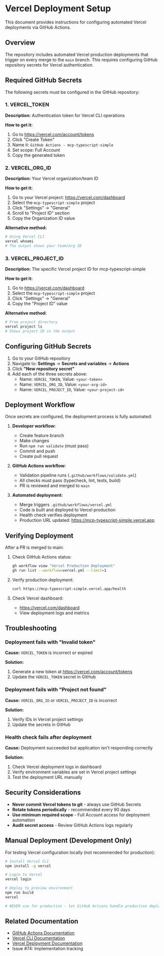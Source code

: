# Vercel Deployment Setup

This document provides instructions for configuring automated Vercel deployments via GitHub Actions.

## Overview

The repository includes automated Vercel production deployments that trigger on every merge to the `main` branch. This requires configuring GitHub repository secrets for Vercel authentication.

## Required GitHub Secrets

The following secrets must be configured in the GitHub repository:

### 1. VERCEL_TOKEN

**Description:** Authentication token for Vercel CLI operations

**How to get it:**
1. Go to https://vercel.com/account/tokens
2. Click "Create Token"
3. Name it: `GitHub Actions - mcp-typescript-simple`
4. Set scope: Full Account
5. Copy the generated token

### 2. VERCEL_ORG_ID

**Description:** Your Vercel organization/team ID

**How to get it:**
1. Go to your Vercel project: https://vercel.com/dashboard
2. Select the `mcp-typescript-simple` project
3. Click "Settings" → "General"
4. Scroll to "Project ID" section
5. Copy the Organization ID value

**Alternative method:**
```bash
# Using Vercel CLI
vercel whoami
# The output shows your team/org ID
```

### 3. VERCEL_PROJECT_ID

**Description:** The specific Vercel project ID for mcp-typescript-simple

**How to get it:**
1. Go to https://vercel.com/dashboard
2. Select the `mcp-typescript-simple` project
3. Click "Settings" → "General"
4. Copy the "Project ID" value

**Alternative method:**
```bash
# From project directory
vercel project ls
# Shows project ID in the output
```

## Configuring GitHub Secrets

1. Go to your GitHub repository
2. Navigate to: **Settings** → **Secrets and variables** → **Actions**
3. Click **"New repository secret"**
4. Add each of the three secrets above:
   - Name: `VERCEL_TOKEN`, Value: `<your-token>`
   - Name: `VERCEL_ORG_ID`, Value: `<your-org-id>`
   - Name: `VERCEL_PROJECT_ID`, Value: `<your-project-id>`

## Deployment Workflow

Once secrets are configured, the deployment process is fully automated:

1. **Developer workflow:**
   - Create feature branch
   - Make changes
   - Run `npm run validate` (must pass)
   - Commit and push
   - Create pull request

2. **GitHub Actions workflow:**
   - Validation pipeline runs (`.github/workflows/validate.yml`)
   - All checks must pass (typecheck, lint, tests, build)
   - PR is reviewed and merged to `main`

3. **Automated deployment:**
   - Merge triggers `.github/workflows/vercel.yml`
   - Code is built and deployed to Vercel production
   - Health check verifies deployment
   - Production URL updated: https://mcp-typescript-simple.vercel.app

## Verifying Deployment

After a PR is merged to main:

1. Check GitHub Actions status:
   ```bash
   gh workflow view "Vercel Production Deployment"
   gh run list --workflow=vercel.yml --limit=1
   ```

2. Verify production deployment:
   ```bash
   curl https://mcp-typescript-simple.vercel.app/health
   ```

3. Check Vercel dashboard:
   - https://vercel.com/dashboard
   - View deployment logs and metrics

## Troubleshooting

### Deployment fails with "Invalid token"

**Cause:** `VERCEL_TOKEN` is incorrect or expired

**Solution:**
1. Generate a new token at https://vercel.com/account/tokens
2. Update the `VERCEL_TOKEN` secret in GitHub

### Deployment fails with "Project not found"

**Cause:** `VERCEL_ORG_ID` or `VERCEL_PROJECT_ID` is incorrect

**Solution:**
1. Verify IDs in Vercel project settings
2. Update the secrets in GitHub

### Health check fails after deployment

**Cause:** Deployment succeeded but application isn't responding correctly

**Solution:**
1. Check Vercel deployment logs in dashboard
2. Verify environment variables are set in Vercel project settings
3. Test the deployment URL manually

## Security Considerations

- **Never commit Vercel tokens to git** - always use GitHub Secrets
- **Rotate tokens periodically** - recommended every 90 days
- **Use minimum required scope** - Full Account access for deployment automation
- **Audit secret access** - Review GitHub Actions logs regularly

## Manual Deployment (Development Only)

For testing Vercel configuration locally (not recommended for production):

```bash
# Install Vercel CLI
npm install -g vercel

# Login to Vercel
vercel login

# Deploy to preview environment
npm run build
vercel

# NEVER use for production - let GitHub Actions handle production deployments
```

## Related Documentation

- [GitHub Actions Documentation](https://docs.github.com/en/actions)
- [Vercel CLI Documentation](https://vercel.com/docs/cli)
- [Vercel Deployment Documentation](https://vercel.com/docs/deployments/overview)
- Issue #74: Implementation tracking
